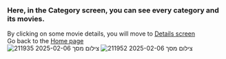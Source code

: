 ### Here, in the Category screen, you can see every category and its movies.
By clicking on some movie details, you will move to [Details screen](details_screen.md)<br>
Go back to the [Home page](Home_Page.md)<br>
![צילום מסך 2025-02-06 211935](https://github.com/user-attachments/assets/707d031b-f0e2-498a-a2ca-eec3c7943462)
![צילום מסך 2025-02-06 211952](https://github.com/user-attachments/assets/e10550cf-6803-4000-9877-5d63ee5473aa)
